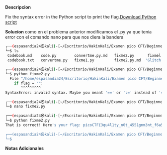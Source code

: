 **Descripcion**

Fix the syntax error in the Python script to print the flag.[Download Python script](https://artifacts.picoctf.net/c/67/fixme2.py)

**Solucion**
como en el problema anterior modificamos el .py ya que tenia error con el comando nano para que nos diera la bandera

```bash
┌──(espasandia24㉿kali)-[~/Escritorio/HakinKali/Examen pico CFT/Beginner PicoMIni 2022]
└─$ ls   
 Codebook.md    code.py        convertme.py.md   fixme2.py      fixmel.py.md    'PW Crack 1.md'  'PW Crack 3.md'
 codebook.txt   convertme.py   fixme1.py         fixme2.py.md  'Glitch Cat.md'  'PW Crack 2.md'   runme.py.md
                                                                                                                             
┌──(espasandia24㉿kali)-[~/Escritorio/HakinKali/Examen pico CFT/Beginner PicoMIni 2022]
└─$ python fixme2.py
  File "/home/espasandia24/Escritorio/HakinKali/Examen pico CFT/Beginner PicoMIni 2022/fixme2.py", line 22
    if flag = "":
       ^^^^^^^^^
SyntaxError: invalid syntax. Maybe you meant '==' or ':=' instead of '='?
                                                                                                                             
┌──(espasandia24㉿kali)-[~/Escritorio/HakinKali/Examen pico CFT/Beginner PicoMIni 2022]
└─$ nano fixme2.py
                                                                                                                             
┌──(espasandia24㉿kali)-[~/Escritorio/HakinKali/Examen pico CFT/Beginner PicoMIni 2022]
└─$ python fixme2.py
That is correct! Here's your flag: picoCTF{3qu4l1ty_n0t_4551gnm3nt_f6a5aefc}
                                                                                                                             
┌──(espasandia24㉿kali)-[~/Escritorio/HakinKali/Examen pico CFT/Beginner PicoMIni 2022]
└─$ 

```

**Notas Adicionales**